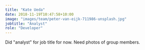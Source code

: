 ```yaml
---
title: "Kate Ueda"
date: 2018-11-19T10:47:58+10:00
image: "images/team/peter-van-eijk-711986-unsplash.jpg"
jobtitle: "Analyst"
role: "Developer"
---
```


Did "analyst" for job title for now. 
Need photos of group members.